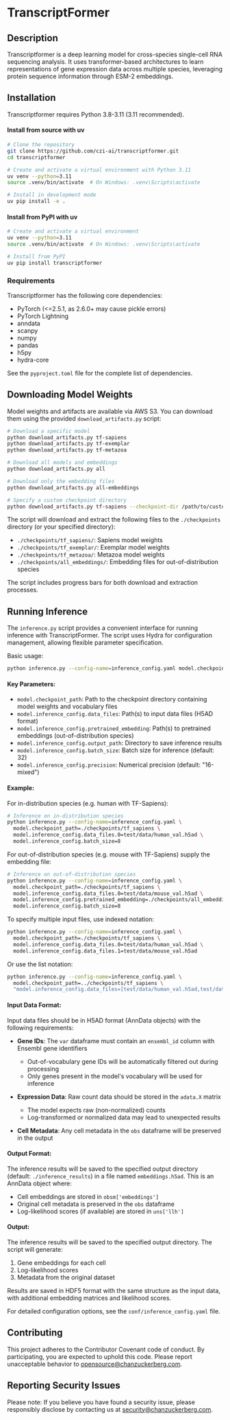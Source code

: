 # TranscriptFormer

## Description

Transcriptformer is a deep learning model for cross-species single-cell RNA sequencing analysis. It uses transformer-based architectures to learn representations of gene expression data across multiple species, leveraging protein sequence information through ESM-2 embeddings.

## Installation

Transcriptformer requires Python 3.8-3.11 (3.11 recommended).

#### Install from source with uv

```bash
# Clone the repository
git clone https://github.com/czi-ai/transcriptformer.git
cd transcriptformer

# Create and activate a virtual environment with Python 3.11
uv venv --python=3.11
source .venv/bin/activate  # On Windows: .venv\Scripts\activate

# Install in development mode
uv pip install -e .
```

#### Install from PyPI with uv

```bash
# Create and activate a virtual environment
uv venv --python=3.11
source .venv/bin/activate  # On Windows: .venv\Scripts\activate

# Install from PyPI
uv pip install transcriptformer
```

### Requirements

Transcriptformer has the following core dependencies:
- PyTorch (<=2.5.1, as 2.6.0+ may cause pickle errors)
- PyTorch Lightning
- anndata
- scanpy
- numpy
- pandas
- h5py
- hydra-core

See the `pyproject.toml` file for the complete list of dependencies.

## Downloading Model Weights

Model weights and artifacts are available via AWS S3. You can download them using the provided `download_artifacts.py` script:

```bash
# Download a specific model
python download_artifacts.py tf-sapiens
python download_artifacts.py tf-exemplar
python download_artifacts.py tf-metazoa

# Download all models and embeddings
python download_artifacts.py all

# Download only the embedding files
python download_artifacts.py all-embeddings

# Specify a custom checkpoint directory
python download_artifacts.py tf-sapiens --checkpoint-dir /path/to/custom/dir
```

The script will download and extract the following files to the `./checkpoints` directory (or your specified directory):
- `./checkpoints/tf_sapiens/`: Sapiens model weights
- `./checkpoints/tf_exemplar/`: Exemplar model weights
- `./checkpoints/tf_metazoa/`: Metazoa model weights
- `./checkpoints/all_embeddings/`: Embedding files for out-of-distribution species

The script includes progress bars for both download and extraction processes.

## Running Inference

The `inference.py` script provides a convenient interface for running inference with TranscriptFormer. The script uses Hydra for configuration management, allowing flexible parameter specification.

Basic usage:

```bash
python inference.py --config-name=inference_config.yaml model.checkpoint_path=./checkpoints/tf_sapiens
```

#### Key Parameters:

- `model.checkpoint_path`: Path to the checkpoint directory containing model weights and vocabulary files
- `model.inference_config.data_files`: Path(s) to input data files (H5AD format)
- `model.inference_config.pretrained_embedding`: Path(s) to pretrained embeddings (out-of-distribution species)
- `model.inference_config.output_path`: Directory to save inference results
- `model.inference_config.batch_size`: Batch size for inference (default: 32)
- `model.inference_config.precision`: Numerical precision (default: "16-mixed")

#### Example:
For in-distribution species (e.g. human with TF-Sapiens):
```bash
# Inference on in-distribution species
python inference.py --config-name=inference_config.yaml \
  model.checkpoint_path=./checkpoints/tf_sapiens \
  model.inference_config.data_files.0=test/data/human_val.h5ad \
  model.inference_config.batch_size=8
```

For out-of-distribution species (e.g. mouse with TF-Sapiens) supply the embedding file:

```bash
# Inference on out-of-distribution species
python inference.py --config-name=inference_config.yaml \
  model.checkpoint_path=./checkpoints/tf_sapiens \
  model.inference_config.data_files.0=test/data/mouse_val.h5ad \
  model.inference_config.pretrained_embedding=./checkpoints/all_embeddings/mus_musculus_gene.h5
  model.inference_config.batch_size=8
```

To specify multiple input files, use indexed notation:

```bash
python inference.py --config-name=inference_config.yaml \
  model.checkpoint_path=./checkpoints/tf_sapiens \
  model.inference_config.data_files.0=test/data/human_val.h5ad \
  model.inference_config.data_files.1=test/data/mouse_val.h5ad
```

Or use the list notation:

```bash
python inference.py --config-name=inference_config.yaml \
  model.checkpoint_path=../checkpoints/tf_sapiens \
  "model.inference_config.data_files=[test/data/human_val.h5ad,test/data/mouse_val.h5ad]"
```

#### Input Data Format:

Input data files should be in H5AD format (AnnData objects) with the following requirements:

- **Gene IDs**: The `var` dataframe must contain an `ensembl_id` column with Ensembl gene identifiers
  - Out-of-vocabulary gene IDs will be automatically filtered out during processing
  - Only genes present in the model's vocabulary will be used for inference

- **Expression Data**: Raw count data should be stored in the `adata.X` matrix
  - The model expects raw (non-normalized) counts
  - Log-transformed or normalized data may lead to unexpected results

- **Cell Metadata**: Any cell metadata in the `obs` dataframe will be preserved in the output

#### Output Format:

The inference results will be saved to the specified output directory (default: `./inference_results`) in a file named `embeddings.h5ad`. This is an AnnData object where:

- Cell embeddings are stored in `obsm['embeddings']`
- Original cell metadata is preserved in the `obs` dataframe
- Log-likelihood scores (if available) are stored in `uns['llh']`

#### Output:

The inference results will be saved to the specified output directory. The script will generate:

1. Gene embeddings for each cell
2. Log-likelihood scores
3. Metadata from the original dataset

Results are saved in HDF5 format with the same structure as the input data, with additional embedding matrices and likelihood scores.

For detailed configuration options, see the `conf/inference_config.yaml` file.

## Contributing
This project adheres to the Contributor Covenant code of conduct. By participating, you are expected to uphold this code. Please report unacceptable behavior to opensource@chanzuckerberg.com.

## Reporting Security Issues
Please note: If you believe you have found a security issue, please responsibly disclose by contacting us at security@chanzuckerberg.com.

